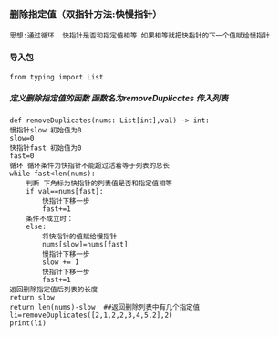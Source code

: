 ### 删除指定值（双指针方法:快慢指针）
    思想:通过循环  快指针是否和指定值相等 如果相等就把快指针的下一个值赋给慢指针
#### 导入包
    from typing import List
##### 定义删除指定值的函数 函数名为removeDuplicates  传入列表
    def removeDuplicates(nums: List[int],val) -> int:
    慢指针slow 初始值为0
    slow=0
    快指针fast 初始值为0
    fast=0
    循环 循环条件为快指针不能超过活着等于列表的总长
    while fast<len(nums):
        判断 下角标为快指针的列表值是否和指定值相等
        if val==nums[fast]:
            快指针下移一步
            fast+=1
        条件不成立时：
        else:
            将快指针的值赋给慢指针
            nums[slow]=nums[fast]
            慢指针下移一步
            slow += 1
            快指针下移一步
            fast+=1
    返回删除指定值后列表的长度
    return slow
    return len(nums)-slow  ##返回删除列表中有几个指定值
    li=removeDuplicates([2,1,2,2,3,4,5,2],2)
    print(li)